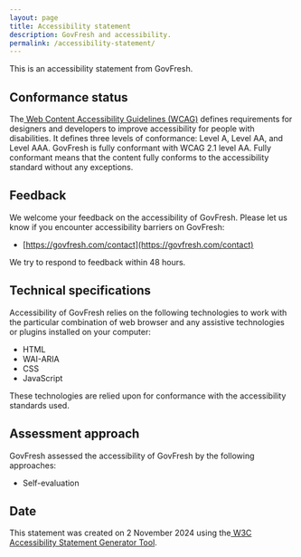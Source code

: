 ```yaml
---
layout: page
title: Accessibility statement
description: GovFresh and accessibility.
permalink: /accessibility-statement/
---
```


This is an accessibility statement from GovFresh.

## Conformance status

The[ Web Content Accessibility Guidelines (WCAG)](https://www.w3.org/WAI/standards-guidelines/wcag/) defines requirements for designers and developers to improve accessibility for people with disabilities. It defines three levels of conformance: Level A, Level AA, and Level AAA. GovFresh is fully conformant with WCAG 2.1 level AA.  Fully conformant means that the content fully conforms to the accessibility standard without any exceptions.

## Feedback

We welcome your feedback on the accessibility of GovFresh. Please let us know if you encounter accessibility barriers on GovFresh:

* [https://govfresh.com/contact](https://govfresh.com/contact) 

We try to respond to feedback within 48 hours.

## Technical specifications

Accessibility of GovFresh relies on the following technologies to work with the particular combination of web browser and any assistive technologies or plugins installed on your computer:

* HTML
* WAI-ARIA
* CSS
* JavaScript

These technologies are relied upon for conformance with the accessibility standards used.

## Assessment approach

GovFresh assessed the accessibility of GovFresh by the following approaches:

* Self-evaluation

## Date

This statement was created on 2 November 2024 using the[ W3C Accessibility Statement Generator Tool](https://www.w3.org/WAI/planning/statements/).